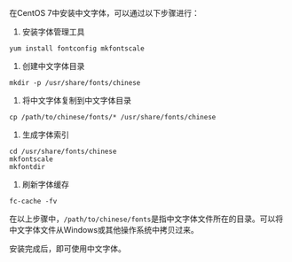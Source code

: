 
在CentOS 7中安装中文字体，可以通过以下步骤进行：

1. 安装字体管理工具

```
yum install fontconfig mkfontscale
```

1. 创建中文字体目录

```
mkdir -p /usr/share/fonts/chinese
```

1. 将中文字体复制到中文字体目录

```
cp /path/to/chinese/fonts/* /usr/share/fonts/chinese
```

1. 生成字体索引

```
cd /usr/share/fonts/chinese
mkfontscale
mkfontdir
```

1. 刷新字体缓存

```
fc-cache -fv
```

在以上步骤中，`/path/to/chinese/fonts`是指中文字体文件所在的目录。可以将中文字体文件从Windows或其他操作系统中拷贝过来。

安装完成后，即可使用中文字体。